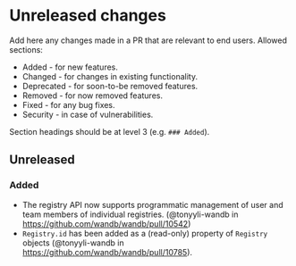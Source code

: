 # Unreleased changes

Add here any changes made in a PR that are relevant to end users. Allowed sections:

- Added - for new features.
- Changed - for changes in existing functionality.
- Deprecated - for soon-to-be removed features.
- Removed - for now removed features.
- Fixed - for any bug fixes.
- Security - in case of vulnerabilities.

Section headings should be at level 3 (e.g. `### Added`).

## Unreleased

### Added

- The registry API now supports programmatic management of user and team members of individual registries. (@tonyyli-wandb in https://github.com/wandb/wandb/pull/10542)
- `Registry.id` has been added as a (read-only) property of `Registry` objects (@tonyyli-wandb in https://github.com/wandb/wandb/pull/10785).
